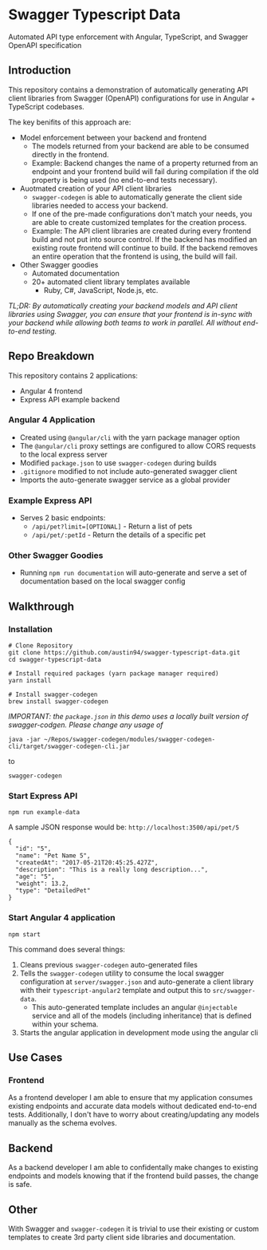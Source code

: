 # Swagger Typescript Data

Automated API type enforcement with Angular, TypeScript, and Swagger OpenAPI specification

## Introduction

This repository contains a demonstration of automatically generating API client libraries from Swagger (OpenAPI) configurations for use in Angular + TypeScript codebases.

The key benifits of this approach are:
- Model enforcement between your backend and frontend
    - The models returned from your backend are able to be consumed directly in the frontend.
    - Example: Backend changes the name of a property returned from an endpoint and your frontend build will fail during compilation if the old property is being used (no end-to-end tests necessary).
- Auotmated creation of your API client libraries
    - `swagger-codegen` is able to automatically generate the client side libraries needed to access your backend.
    - If one of the pre-made configurations don't match your needs, you are able to create customized templates for the creation process.
    - Example: The API client libraries are created during every frontend build and not put into source control. If the backend has modified an existing route frontend will continue to build.  If the backend removes an entire operation that the frontend is using, the build will fail.
- Other Swagger goodies
    - Automated documentation
    - 20+ automated client library templates available
        - Ruby, C#, JavaScript, Node.js, etc.

*TL;DR: By automatically creating your backend models and API client libraries using Swagger, you can ensure that your frontend is in-sync with your backend while allowing both teams to work in parallel.  All without end-to-end testing.*

## Repo Breakdown

This repository contains 2 applications:
- Angular 4 frontend
- Express API example backend

### Angular 4 Application

- Created using `@angular/cli` with the yarn package manager option
- The `@angular/cli` proxy settings are configured to allow CORS requests to the local express server
- Modified `package.json` to use `swagger-codegen` during builds
- `.gitignore` modified to not include auto-generated swagger client
- Imports the auto-generate swagger service as a global provider

### Example Express API

- Serves 2 basic endpoints:
    - `/api/pet?limit=[OPTIONAL]` - Return a list of pets
    - `/api/pet/:petId` - Return the details of a specific pet

### Other Swagger Goodies

- Running `npm run documentation` will auto-generate and serve a set of documentation based on the local swagger config

## Walkthrough

### Installation
```
# Clone Repository
git clone https://github.com/austin94/swagger-typescript-data.git
cd swagger-typescript-data

# Install required packages (yarn package manager required)
yarn install

# Install swagger-codegen
brew install swagger-codegen
```
*IMPORTANT: the `package.json` in this demo uses a locally built version of swagger-codgen.  Please change any usage of*
```
java -jar ~/Repos/swagger-codegen/modules/swagger-codegen-cli/target/swagger-codegen-cli.jar
```
to
```
swagger-codegen
```

### Start Express API
```
npm run example-data
```
A sample JSON response would be: `http://localhost:3500/api/pet/5`
```
{
  "id": "5",
  "name": "Pet Name 5",
  "createdAt": "2017-05-21T20:45:25.427Z",
  "description": "This is a really long description...",
  "age": "5",
  "weight": 13.2,
  "type": "DetailedPet"
}
```

### Start Angular 4 application
```
npm start
```
This command does several things:
1. Cleans previous `swagger-codegen` auto-generated files
2. Tells the `swagger-codegen` utility to consume the local swagger configuration at `server/swagger.json` and auto-generate a client library with their `typescript-angular2` template and output this to `src/swagger-data`.
    - This auto-generated template includes an angular `@injectable` service and all of the models (including inheritance) that is defined within your schema.
3. Starts the angular application in development mode using the angular cli

## Use Cases
### Frontend
As a frontend developer I am able to ensure that my application consumes existing endpoints and accurate data models without dedicated end-to-end tests.  Additionally, I don't have to worry about creating/updating any models manually as the schema evolves.

## Backend
As a backend developer I am able to confidentally make changes to existing endpoints and models knowing that if the frontend build passes, the change is safe.

## Other
With Swagger and `swagger-codegen` it is trivial to use their existing or custom templates to create 3rd party client side libraries and documentation.